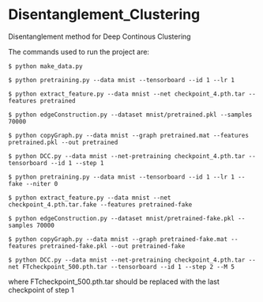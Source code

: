 # Disentanglement_Clustering
Disentanglement method for Deep Continous Clustering

The commands used to run the project are:
```
$ python make_data.py

$ python pretraining.py --data mnist --tensorboard --id 1 --lr 1

$ python extract_feature.py --data mnist --net checkpoint_4.pth.tar --features pretrained

$ python edgeConstruction.py --dataset mnist/pretrained.pkl --samples 70000

$ python copyGraph.py --data mnist --graph pretrained.mat --features pretrained.pkl --out pretrained  

$ python DCC.py --data mnist --net-pretraining checkpoint_4.pth.tar --tensorboard --id 1 --step 1

$ python pretraining.py --data mnist --tensorboard --id 1 --lr 1 --fake --niter 0

$ python extract_feature.py --data mnist --net checkpoint_4.pth.tar.fake --features pretrained-fake

$ python edgeConstruction.py --dataset mnist/pretrained-fake.pkl --samples 70000

$ python copyGraph.py --data mnist --graph pretrained-fake.mat --features pretrained-fake.pkl --out pretrained-fake

$ python DCC.py --data mnist --net-pretraining checkpoint_4.pth.tar --net FTcheckpoint_500.pth.tar --tensorboard --id 1 --step 2 --M 5

```
where FTcheckpoint_500.pth.tar should be replaced with the last checkpoint of step 1


